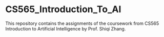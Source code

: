 # CS565_Introduction_To_AI
This repository contains the assignments of the coursework from CS565 Introduction to Artificial Intelligence by Prof. Shiqi Zhang.
